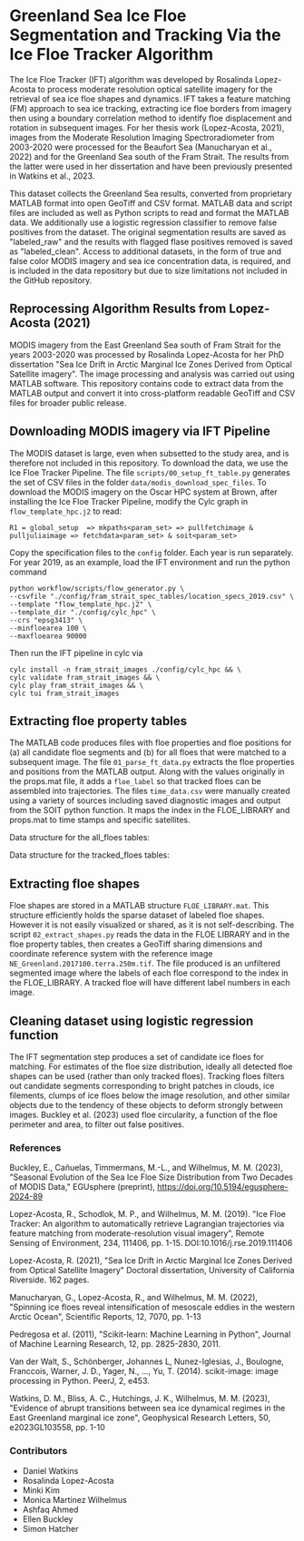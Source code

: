 # Greenland Sea Ice Floe Segmentation and Tracking Via the Ice Floe Tracker Algorithm
The Ice Floe Tracker (IFT) algorithm was developed by Rosalinda Lopez-Acosta to process moderate resolution optical satellite imagery for the retrieval of sea ice floe shapes and dynamics. IFT takes a feature matching (FM) approach to sea ice tracking, extracting ice floe borders from imagery then using a boundary correlation method to identify floe displacement and rotation in subsequent images. For her thesis work (Lopez-Acosta, 2021), images from the Moderate Resolution Imaging Spectroradiometer from 2003-2020 were processed for the Beaufort Sea (Manucharyan et al., 2022) and for the Greenland Sea south of the Fram Strait. The results from the latter were used in her dissertation and have been previously presented in Watkins et al., 2023.

This dataset collects the Greenland Sea results, converted from proprietary MATLAB format into open GeoTiff and CSV format. MATLAB data and script files are included as well as Python scripts to read and format the MATLAB data.  We additionally use a logistic regression classifier to remove false positives from the dataset. The original segmentation results are saved as "labeled_raw" and the results with flagged flase positives removed is saved as "labeled_clean". Access to additional datasets, in the form of true and false color MODIS imagery and sea ice concentration data, is required, and is included in the data repository but due to size limitations not included in the GitHub repository.


## Reprocessing Algorithm Results from Lopez-Acosta (2021)
MODIS imagery from the East Greenland Sea south of Fram Strait for the years 2003-2020 was processed by Rosalinda Lopez-Acosta for her PhD dissertation "Sea Ice Drift in Arctic Marginal Ice Zones Derived from Optical Satellite imagery". The image processing and analysis was carried out using MATLAB software. This repository contains code to extract data from the MATLAB output and convert it into cross-platform readable GeoTiff and CSV files for broader public release.

## Downloading MODIS imagery via IFT Pipeline
The MODIS dataset is large, even when subsetted to the study area, and is therefore not included in this repository. To download the data, we use the Ice Floe Tracker Pipeline. The file `scripts/00_setup_ft_table.py` generates the set of CSV files in the folder `data/modis_download_spec_files`. To download the MODIS imagery on the Oscar HPC system at Brown, after installing the Ice Floe Tracker Pipeline, modify the Cylc graph in `flow_template_hpc.j2` to read:

```R1 = global_setup  => mkpaths<param_set> => pullfetchimage & pulljuliaimage => fetchdata<param_set> & soit<param_set>```

Copy the specification files to the `config` folder. Each year is run separately. For year 2019, as an example, load the IFT environment and run the python command
```
python workflow/scripts/flow_generator.py \
--csvfile "./config/fram_strait_spec_tables/location_specs_2019.csv" \
--template "flow_template_hpc.j2" \
--template_dir "./config/cylc_hpc" \
--crs "epsg3413" \
--minfloearea 100 \
--maxfloearea 90000
```
Then run the IFT pipeline in cylc via
```
cylc install -n fram_strait_images ./config/cylc_hpc && \
cylc validate fram_strait_images && \
cylc play fram_strait_images && \
cylc tui fram_strait_images
```

## Extracting floe property tables
The MATLAB code produces files with floe properties and floe positions for (a) all candidate floe segments and (b) for all floes that were matched to a subsequent image. The file `01_parse_ft_data.py` extracts the floe properties and positions from the MATLAB output. Along with the values originally in the props.mat file, it adds a `floe_label` so that tracked floes can be assembled into trajectories. The files `time_data.csv` were manually created using a variety of sources including saved diagnostic images and output from the SOIT python function. It maps the index in the FLOE_LIBRARY and props.mat to time stamps and specific satellites. 

Data structure for the all_floes tables:

Data structure for the tracked_floes tables:

## Extracting floe shapes
Floe shapes are stored in a MATLAB structure `FLOE_LIBRARY.mat`. This structure efficiently holds the sparse dataset of labeled floe shapes. However it is not easily visualized or shared, as it is not self-describing. The script `02_extract_shapes.py` reads the data in the FLOE LIBRARY and in the floe property tables, then creates a GeoTiff sharing dimensions and coordinate reference system with the reference image `NE_Greenland.2017100.terra.250m.tif`. The file produced is an unfiltered segmented image where the labels of each floe correspond to the index in the FLOE_LIBRARY. A tracked floe will have different label numbers in each image. 

## Cleaning dataset using logistic regression function
The IFT segmentation step produces a set of candidate ice floes for matching. For estimates of the floe size distribution, ideally all detected floe shapes can be used (rather than only tracked floes). Tracking floes filters out candidate segments corresponding to bright patches in clouds, ice filements, clumps of ice floes below the image resolution, and other similar objects due to the tendency of these objects to deform strongly between images. Buckley et al. (2023) used floe circularity, a function of the floe perimeter and area, to filter out false positives.

### References
Buckley, E., Cañuelas, Timmermans, M.-L., and Wilhelmus, M. M. (2023), "Seasonal Evolution of the Sea Ice Floe Size Distribution from Two Decades of MODIS Data," EGUsphere (preprint), https://doi.org/10.5194/egusphere-2024-89

Lopez-Acosta, R., Schodlok, M. P., and Wilhelmus, M. M. (2019). "Ice Floe Tracker: An algorithm to automatically retrieve Lagrangian trajectories via feature matching from moderate-resolution visual imagery", Remote Sensing of Environment, 234, 111406, pp. 1-15. DOI:10.1016/j.rse.2019.111406

Lopez-Acosta, R. (2021), "Sea Ice Drift in Arctic Marginal Ice Zones Derived from Optical Satellite Imagery" Doctoral dissertation, University of California Riverside. 162 pages.

Manucharyan, G., Lopez-Acosta, R., and Wilhelmus, M. M. (2022), "Spinning ice floes reveal intensification of mesoscale eddies in the western Arctic Ocean", Scientific Reports, 12, 7070, pp. 1-13

Pedregosa et al. (2011), "Scikit-learn: Machine Learning in Python", Journal of Machine Learning Research, 12, pp. 2825-2830, 2011.

Van der Walt, S., Schönberger, Johannes L, Nunez-Iglesias, J., Boulogne, Franccois, Warner, J. D., Yager, N., ..., Yu, T. (2014). scikit-image: image processing in Python. PeerJ, 2, e453.

Watkins, D. M., Bliss, A. C., Hutchings, J. K., Wilhelmus, M. M. (2023), "Evidence of abrupt transitions between sea ice dynamical regimes in the East Greenland marginal ice zone", Geophysical Research Letters, 50, e2023GL103558, pp. 1-10

### Contributors
* Daniel Watkins
* Rosalinda Lopez-Acosta
* Minki Kim
* Monica Martinez Wilhelmus
* Ashfaq Ahmed
* Ellen Buckley
* Simon Hatcher
